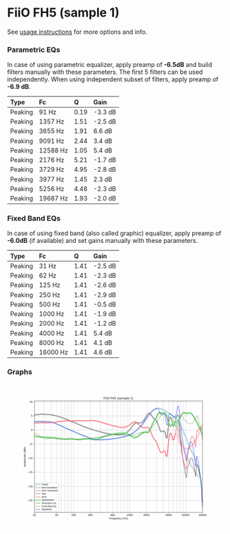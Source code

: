 # FiiO FH5 (sample 1)
See [usage instructions](https://github.com/jaakkopasanen/AutoEq#usage) for more options and info.

### Parametric EQs
In case of using parametric equalizer, apply preamp of **-6.5dB** and build filters manually
with these parameters. The first 5 filters can be used independently.
When using independent subset of filters, apply preamp of **-6.9 dB**.

| Type    | Fc       |    Q | Gain    |
|:--------|:---------|:-----|:--------|
| Peaking | 91 Hz    | 0.19 | -3.3 dB |
| Peaking | 1357 Hz  | 1.51 | -2.5 dB |
| Peaking | 3655 Hz  | 1.91 | 6.6 dB  |
| Peaking | 9091 Hz  | 2.44 | 3.4 dB  |
| Peaking | 12588 Hz | 1.05 | 5.4 dB  |
| Peaking | 2176 Hz  | 5.21 | -1.7 dB |
| Peaking | 3729 Hz  | 4.95 | -2.8 dB |
| Peaking | 3977 Hz  | 1.45 | 2.3 dB  |
| Peaking | 5256 Hz  | 4.48 | -2.3 dB |
| Peaking | 19687 Hz | 1.93 | -2.0 dB |

### Fixed Band EQs
In case of using fixed band (also called graphic) equalizer, apply preamp of **-6.0dB**
(if available) and set gains manually with these parameters.

| Type    | Fc       |    Q | Gain    |
|:--------|:---------|:-----|:--------|
| Peaking | 31 Hz    | 1.41 | -2.5 dB |
| Peaking | 62 Hz    | 1.41 | -2.3 dB |
| Peaking | 125 Hz   | 1.41 | -2.6 dB |
| Peaking | 250 Hz   | 1.41 | -2.9 dB |
| Peaking | 500 Hz   | 1.41 | -0.5 dB |
| Peaking | 1000 Hz  | 1.41 | -1.9 dB |
| Peaking | 2000 Hz  | 1.41 | -1.2 dB |
| Peaking | 4000 Hz  | 1.41 | 5.4 dB  |
| Peaking | 8000 Hz  | 1.41 | 4.1 dB  |
| Peaking | 16000 Hz | 1.41 | 4.6 dB  |

### Graphs
![](./FiiO%20FH5%20(sample%201).png)